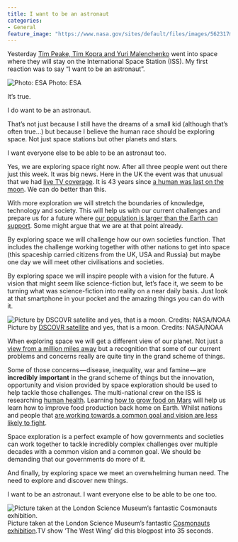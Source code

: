 ```yaml
---
title: I want to be an astronaut
categories:
- General
feature_image: "https://www.nasa.gov/sites/default/files/images/562317main_PIA14033_full.jpg"
---
```


Yesterday [Tim Peake, Tim Kopra and Yuri Malenchenko](http://www.esa.int/Our_Activities/Human_Spaceflight/Principia/ESA_astronaut_Tim_Peake_begins_six-month_stay_on_Space_Station) went into space where they will stay on the International Space Station (ISS). My first reaction was to say “I want to be an astronaut”.

![Photo: ESA](https://cdn-images-1.medium.com/max/600/1*EKzk0o5wT3rZFMeJVN8UTA.jpeg)
Photo: ESA

It’s true.

I do want to be an astronaut.

<!-- more -->

That’s not just because I still have the dreams of a small kid (although that’s often true…) but because I believe the human race should be exploring space. Not just space stations but other planets and stars.

I want everyone else to be able to be an astronaut too.

Yes, we are exploring space right now. After all three people went out there just this week. It was big news. Here in the UK the event was that unusual that we had [live TV coverage](http://www.bbc.co.uk/iplayer/episode/b06sgb95/stargazing-live-series-6-1-blast-off-live#group=p03986lz). It is 43 years since [a human was last on the moon](https://en.wikipedia.org/wiki/Apollo_17). We can do better than this.

With more exploration we will stretch the boundaries of knowledge, technology and society. This will help us with our current challenges and prepare us for a future where [our population is larger than the Earth can support](https://en.wikipedia.org/wiki/Human_overpopulation). Some might argue that we are at that point already.

By exploring space we will challenge how our own societies function. That includes the challenge working together with other nations to get into space (this spaceship carried citizens from the UK, USA and Russia) but maybe one day we will meet other civilisations and societies.

By exploring space we will inspire people with a vision for the future. A vision that might seem like science-fiction but, let’s face it, we seem to be turning what was science-fiction into reality on a near daily basis. Just look at that smartphone in your pocket and the amazing things you can do with it.

![Picture by [DSCOVR satellite](http://phys.org/news/2015-08-million-miles-nasa-camera-moon.html) and yes, that is a moon. Credits: NASA/NOAA](https://cdn-images-1.medium.com/max/600/1*MRdFnBqoloUQz9vER0ktTg.png)
Picture by [DSCOVR satellite](http://phys.org/news/2015-08-million-miles-nasa-camera-moon.html) and yes, that is a moon. Credits: NASA/NOAA

When exploring space we will get a different view of our planet. Not just a [view from a million miles away](http://phys.org/news/2015-08-million-miles-nasa-camera-moon.html) but a recognition that some of our current problems and concerns really are quite tiny in the grand scheme of things.

Some of those concerns — disease, inequality, war and famine — are **incredibly** **important** in the grand scheme of things but the innovation, opportunity and vision provided by space exploration should be used to help tackle those challenges. The multi-national crew on the ISS is researching [human health](http://www.nasa.gov/mission_pages/station/research/benefits/human_health.html). Learning [how to grow food on Mars](http://www.space.com/21028-mars-farming-nasa-missions.html) will help us learn how to improve food production back home on Earth. Whilst nations and people that [are working towards a common goal and vision are less likely to fight](http://edition.cnn.com/2015/12/16/world/amanpour-space-station/index.html).

Space exploration is a perfect example of how governments and societies can work together to tackle incredibly complex challenges over multiple decades with a common vision and a common goal. We should be demanding that our governments do more of it.

And finally, by exploring space we meet an overwhelming human need. The need to explore and discover new things.

I want to be an astronaut. I want everyone else to be able to be one too.

![Picture taken at the London Science Museum’s fantastic [Cosmonauts exhibition](http://www.sciencemuseum.org.uk/visitmuseum/Plan_your_visit/exhibitions/cosmonauts.aspx).](https://cdn-images-1.medium.com/max/800/1*VDO-YyJGn26YMoIdz3AOuw.jpeg)
Picture taken at the London Science Museum’s fantastic [Cosmonauts exhibition](http://www.sciencemuseum.org.uk/visitmuseum/Plan_your_visit/exhibitions/cosmonauts.aspx).TV show ‘The West Wing’ did this blogpost into 35 seconds.
